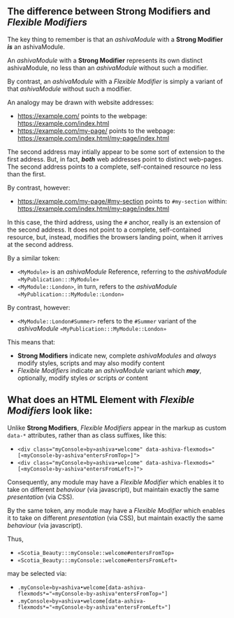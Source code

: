 ## The difference between **Strong Modifiers** and *Flexible Modifiers*

The key thing to remember is that an *ashivaModule* with a **Strong Modifier** ***is*** an ashivaModule.

An *ashivaModule* with a **Strong Modifier** represents its own distinct ashivaModule, no less than an *ashivaModule* without such a modifier.

By contrast, an *ashivaModule* with a *Flexible Modifier* is simply a variant of that *ashivaModule* without such a modifier.

An analogy may be drawn with website addresses:

 - https://example.com/ points to the webpage: https://example.com/index.html
 - https://example.com/my-page/ points to the webpage: https://example.com/index.html/my-page/index.html
 
The second address may intially appear to be some sort of extension to the first address. But, in fact, ***both*** web addresses point to distinct web-pages. The second address points to a complete, self-contained resource no less than the first.

By contrast, however:
 
 - https://example.com/my-page/#my-section points to `#my-section` within: https://example.com/index.html/my-page/index.html
 
In this case, the third address, using the `#` anchor, really is an extension of the second address. It does not point to a complete, self-contained resource, but, instead, modifies the browsers landing point, when it arrives at the second address.

By a similar token:

- `<MyModule>` is an *ashivaModule* Reference, referring to the *ashivaModule* `«MyPublication:::MyModule»`
- `<MyModule::London>`, in turn, refers to the *ashivaModule* `«MyPublication:::MyModule::London»`

By contrast, however:

- `<MyModule::London#Summer>` refers to the `#Summer` variant of the *ashivaModule* `«MyPublication:::MyModule::London»`

This means that:

 - **Strong Modifiers** indicate new, complete *ashivaModules* and *always* modify styles, scripts and may also modify content
 - *Flexible Modifiers* indicate an *ashivaModule* variant which ***may***, optionally, modify styles *or* scripts *or* content
 
## What does an HTML Element with *Flexible Modifiers* look like:

Unlike **Strong Modifiers**, *Flexible Modifiers* appear in the markup as custom `data-*` attributes, rather than as class suffixes, like this:

 - `<div class="myConsole»by»ashiva•welcome" data-ashiva-flexmods="[«myConsole›by›ashiva°entersFromTop»]">`
 - `<div class="myConsole»by»ashiva•welcome" data-ashiva-flexmods="[«myConsole›by›ashiva°entersFromLeft»]">`
 
Consequently, any module may have a *Flexible Modifier* which enables it to take on different *behaviour* (via javascript), but maintain exactly the same *presentation* (via CSS).

By the same token, any module may have a *Flexible Modifier* which enables it to take on different *presentation* (via CSS), but maintain exactly the same *behaviour* (via javascript).

Thus,

 - `«Scotia_Beauty:::myConsole::welcome#entersFromTop»`
 - `«Scotia_Beauty:::myConsole::welcome#entersFromLeft»`
 
may be selected via:

- `.myConsole»by»ashiva•welcome[data-ashiva-flexmods*="«myConsole›by›ashiva°entersFromTop»"]`
- `.myConsole»by»ashiva•welcome[data-ashiva-flexmods*="«myConsole›by›ashiva°entersFromLeft»"]`

